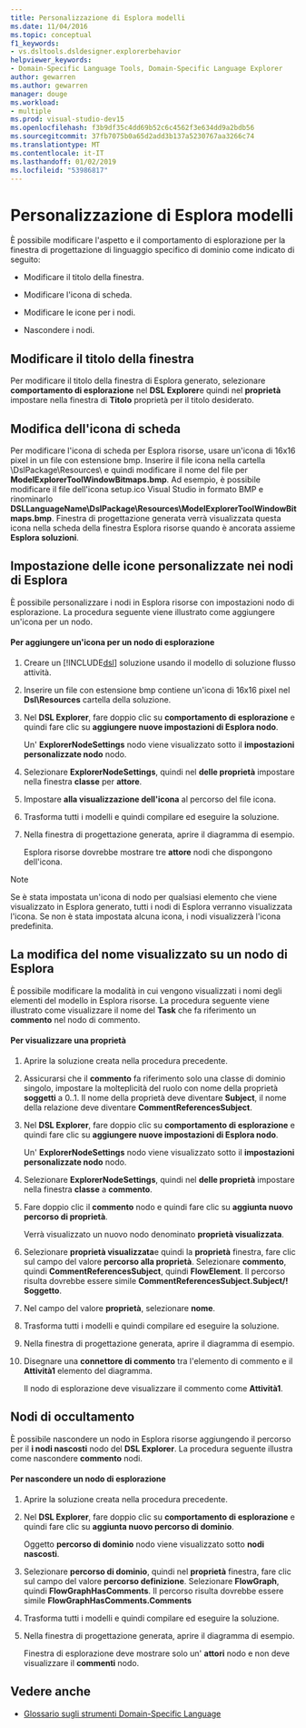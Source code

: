 ```yaml
---
title: Personalizzazione di Esplora modelli
ms.date: 11/04/2016
ms.topic: conceptual
f1_keywords:
- vs.dsltools.dsldesigner.explorerbehavior
helpviewer_keywords:
- Domain-Specific Language Tools, Domain-Specific Language Explorer
author: gewarren
ms.author: gewarren
manager: douge
ms.workload:
- multiple
ms.prod: visual-studio-dev15
ms.openlocfilehash: f3b9df35c4dd69b52c6c4562f3e634dd9a2bdb56
ms.sourcegitcommit: 37fb7075b0a65d2add3b137a5230767aa3266c74
ms.translationtype: MT
ms.contentlocale: it-IT
ms.lasthandoff: 01/02/2019
ms.locfileid: "53986817"
---
```

# <a name="customizing-the-model-explorer"></a>Personalizzazione di Esplora modelli
È possibile modificare l'aspetto e il comportamento di esplorazione per la finestra di progettazione di linguaggio specifico di dominio come indicato di seguito:

-   Modificare il titolo della finestra.

-   Modificare l'icona di scheda.

-   Modificare le icone per i nodi.

-   Nascondere i nodi.

## <a name="changing-the-window-title"></a>Modificare il titolo della finestra
 Per modificare il titolo della finestra di Esplora generato, selezionare **comportamento di esplorazione** nel **DSL Explorer**e quindi nel **proprietà** impostare nella finestra di  **Titolo** proprietà per il titolo desiderato.

## <a name="changing-the-tab-icon"></a>Modifica dell'icona di scheda
 Per modificare l'icona di scheda per Esplora risorse, usare un'icona di 16x16 pixel in un file con estensione bmp. Inserire il file icona nella cartella \DslPackage\Resources\ e quindi modificare il nome del file per **ModelExplorerToolWindowBitmaps.bmp**. Ad esempio, è possibile modificare il file dell'icona setup.ico Visual Studio in formato BMP e rinominarlo **DSLLanguageName\DslPackage\Resources\ModelExplorerToolWindowBitmaps.bmp**. Finestra di progettazione generata verrà visualizzata questa icona nella scheda della finestra Esplora risorse quando è ancorata assieme **Esplora soluzioni**.

## <a name="setting-custom-icons-on-explorer-nodes"></a>Impostazione delle icone personalizzate nei nodi di Esplora
 È possibile personalizzare i nodi in Esplora risorse con impostazioni nodo di esplorazione. La procedura seguente viene illustrato come aggiungere un'icona per un nodo.

#### <a name="to-add-an-icon-to-an-explorer-node"></a>Per aggiungere un'icona per un nodo di esplorazione

1. Creare un [!INCLUDE[dsl](../modeling/includes/dsl_md.md)] soluzione usando il modello di soluzione flusso attività.

2. Inserire un file con estensione bmp contiene un'icona di 16x16 pixel nel **Dsl\Resources** cartella della soluzione.

3. Nel **DSL Explorer**, fare doppio clic su **comportamento di esplorazione** e quindi fare clic su **aggiungere nuove impostazioni di Esplora nodo**.

    Un' **ExplorerNodeSettings** nodo viene visualizzato sotto il **impostazioni personalizzate nodo** nodo.

4. Selezionare **ExplorerNodeSettings**, quindi nel **delle proprietà** impostare nella finestra **classe** per **attore**.

5. Impostare **alla visualizzazione dell'icona** al percorso del file icona.

6. Trasforma tutti i modelli e quindi compilare ed eseguire la soluzione.

7. Nella finestra di progettazione generata, aprire il diagramma di esempio.

    Esplora risorse dovrebbe mostrare tre **attore** nodi che dispongono dell'icona.

> [!NOTE]
>  Se è stata impostata un'icona di nodo per qualsiasi elemento che viene visualizzato in Esplora generato, tutti i nodi di Esplora verranno visualizzata l'icona. Se non è stata impostata alcuna icona, i nodi visualizzerà l'icona predefinita.

## <a name="changing-the-name-displayed-on-an-explorer-node"></a>La modifica del nome visualizzato su un nodo di Esplora
 È possibile modificare la modalità in cui vengono visualizzati i nomi degli elementi del modello in Esplora risorse. La procedura seguente viene illustrato come visualizzare il nome del **Task** che fa riferimento un **commento** nel nodo di commento.

#### <a name="to-display-a-property"></a>Per visualizzare una proprietà

1.  Aprire la soluzione creata nella procedura precedente.

2.  Assicurarsi che il **commento** fa riferimento solo una classe di dominio singolo, impostare la molteplicità del ruolo con nome della proprietà **soggetti** a 0..1. Il nome della proprietà deve diventare **Subject**, il nome della relazione deve diventare **CommentReferencesSubject**.

3.  Nel **DSL Explorer**, fare doppio clic su **comportamento di esplorazione** e quindi fare clic su **aggiungere nuove impostazioni di Esplora nodo**.

     Un' **ExplorerNodeSettings** nodo viene visualizzato sotto il **impostazioni personalizzate nodo** nodo.

4.  Selezionare **ExplorerNodeSettings**, quindi nel **delle proprietà** impostare nella finestra **classe** a **commento**.

5.  Fare doppio clic il **commento** nodo e quindi fare clic su **aggiunta nuovo percorso di proprietà**.

     Verrà visualizzato un nuovo nodo denominato **proprietà visualizzata**.

6.  Selezionare **proprietà visualizzata**e quindi la **proprietà** finestra, fare clic sul campo del valore **percorso alla proprietà**. Selezionare **commento**, quindi **CommentReferencesSubject**, quindi **FlowElement**. Il percorso risulta dovrebbe essere simile **CommentReferencesSubject.Subject/! Soggetto**.

7.  Nel campo del valore **proprietà**, selezionare **nome**.

8.  Trasforma tutti i modelli e quindi compilare ed eseguire la soluzione.

9. Nella finestra di progettazione generata, aprire il diagramma di esempio.

10. Disegnare una **connettore di commento** tra l'elemento di commento e il **Attività1** elemento del diagramma.

     Il nodo di esplorazione deve visualizzare il commento come **Attività1**.

## <a name="hiding-nodes"></a>Nodi di occultamento
 È possibile nascondere un nodo in Esplora risorse aggiungendo il percorso per il **i nodi nascosti** nodo del **DSL Explorer**. La procedura seguente illustra come nascondere **commento** nodi.

#### <a name="to-hide-an-explorer-node"></a>Per nascondere un nodo di esplorazione

1.  Aprire la soluzione creata nella procedura precedente.

2.  Nel **DSL Explorer**, fare doppio clic su **comportamento di esplorazione** e quindi fare clic su **aggiunta nuovo percorso di dominio**.

     Oggetto **percorso di dominio** nodo viene visualizzato sotto **nodi nascosti**.

3.  Selezionare **percorso di dominio**, quindi nel **proprietà** finestra, fare clic sul campo del valore **percorso definizione**. Selezionare **FlowGraph**, quindi **FlowGraphHasComments**. Il percorso risulta dovrebbe essere simile **FlowGraphHasComments.Comments**

4.  Trasforma tutti i modelli e quindi compilare ed eseguire la soluzione.

5.  Nella finestra di progettazione generata, aprire il diagramma di esempio.

     Finestra di esplorazione deve mostrare solo un' **attori** nodo e non deve visualizzare il **commenti** nodo.

## <a name="see-also"></a>Vedere anche

- [Glossario sugli strumenti Domain-Specific Language](https://msdn.microsoft.com/ca5e84cb-a315-465c-be24-76aa3df276aa)
